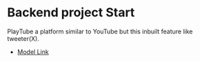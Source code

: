 # Backend project Start

PlayTube a platform similar to YouTube but this inbuilt feature like tweeter(X).
* [Model Link](https://www.youtube.com/redirect?event=video_description&redir_token=QUFFLUhqbGdRN0Z6WWJaNlBNbDBUU21lRkNvSEljcUN6UXxBQ3Jtc0tuTElyTnNRYmZIbWo3WXV6bEQ2WThVb1hRWnR1VldlbExEY3N2NUpCTXB2ZjNjNF9zdFF4eVlpTU5DUENPWTlhejA3bHUzdzl5TmhfOFFaWlhRLTJ1VEx1SXJtWlZibjF5cHdCLWNWTzQyTWtIQzNmUQ&q=https%3A%2F%2Fapp.eraser.io%2Fworkspace%2FYtPqZ1VogxGy1jzIDkzj%3Forigin%3Dshare&v=9B4CvtzXRpc)